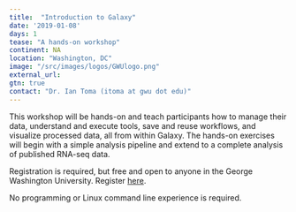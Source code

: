 ```yaml
---
title:  "Introduction to Galaxy"
date: '2019-01-08'
days: 1
tease: "A hands-on workshop" 
continent: NA
location: "Washington, DC"
image: "/src/images/logos/GWUlogo.png"
external_url: 
gtn: true
contact: "Dr. Ian Toma (itoma at gwu dot edu)"
---
```


This workshop will be hands-on and teach participants how to manage their data, understand and execute tools, save and reuse workflows, and visualize processed data, all from within Galaxy. The hands-on exercises will begin with a simple analysis pipeline and extend to a complete analysis of published RNA-seq data.

Registration is required, but free and open to anyone in the George Washington University. Register [here](bit.do/gxyGWUwrkshp).

No programming or Linux command line experience is required.
